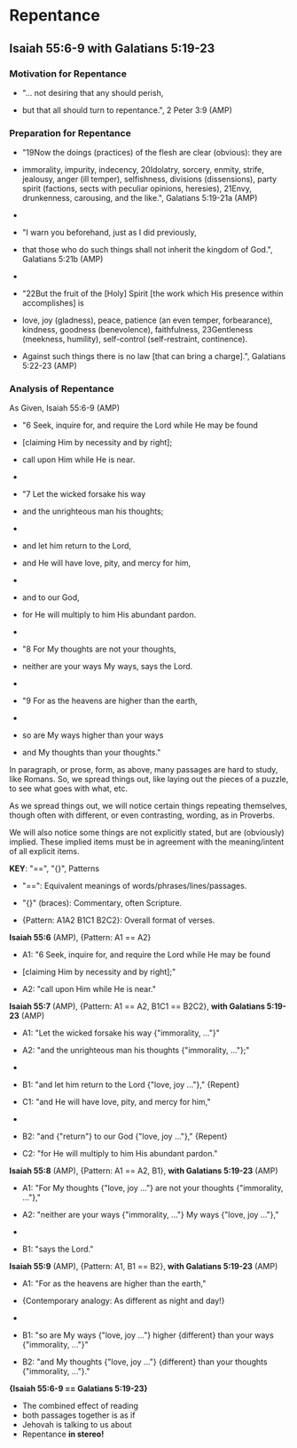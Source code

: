 # Repentance

## Isaiah 55:6-9 with Galatians 5:19-23

### Motivation for Repentance

- "… not desiring that any should perish,

- but that all should turn to repentance.",
2 Peter 3:9 (AMP)

### Preparation for Repentance

- "19Now the doings (practices) of the
flesh are clear (obvious): they are

- immorality, impurity, indecency,
20Idolatry, sorcery, enmity, strife,
jealousy, anger (ill temper),
selfishness, divisions (dissensions),
party spirit (factions, sects with
peculiar opinions, heresies),
21Envy, drunkenness, carousing,
and the like.",
Galatians 5:19-21a (AMP)

- 
- "I warn you beforehand,
just as I did previously,

- that those who do such things shall
not inherit the kingdom of God.",
Galatians 5:21b (AMP)

- 
- "22But the fruit of the [Holy] Spirit
[the work which His presence
within accomplishes] is

- love, joy (gladness), peace,
patience (an even temper, forbearance),
kindness, goodness (benevolence),
faithfulness,
23Gentleness (meekness, humility),
self-control (self-restraint, continence).

- Against such things there is no law
[that can bring a charge].",
Galatians 5:22-23 (AMP)

### Analysis of Repentance

As Given, Isaiah 55:6-9 (AMP)

- "6 Seek, inquire for, and require the Lord
while He may be found

- [claiming Him by necessity and by right];

- call upon Him while He is near.

- 
- "7 Let the wicked forsake his way

- and the unrighteous man his thoughts;

- 
- and let him return to the Lord,

- and He will have love, pity, and mercy for him,

- 
- and to our God,

- for He will multiply to him
His abundant pardon.

- 
- "8 For My thoughts are not your thoughts,

- neither are your ways My ways, says the Lord.

- 
- "9 For as the heavens are higher than the earth,

- 
- so are My ways higher than your ways

- and My thoughts than your thoughts."

In paragraph, or prose, form, as above,
many passages are hard to study,
like Romans. So, we spread things out,
like laying out the pieces of a puzzle,
to see what goes with what, etc.

As we spread things out, we will notice
certain things repeating themselves,
though often with different, or even
contrasting, wording, as in Proverbs.

We will also notice some things are not
explicitly stated, but are (obviously) implied.
These implied items must be in agreement
with the meaning/intent of all explicit items.

**KEY**: "==", "{}", Patterns

- "==": Equivalent meanings of words/phrases/lines/passages.

- "{}" (braces): Commentary, often Scripture.

- {Pattern: A1A2 B1C1 B2C2}: Overall format of verses.

**Isaiah 55:6** (AMP), {Pattern: A1 == A2}

- A1: "6 Seek, inquire for, and require the Lord
while He may be found

- [claiming Him by necessity and by right];"

- A2: "call upon Him while He is near."

**Isaiah 55:7** (AMP), {Pattern: A1 == A2, B1C1 == B2C2}, **with Galatians 5:19-23** (AMP)

- A1: "Let the wicked forsake his way {"immorality, ..."}"

- A2: "and the unrighteous man his thoughts {"immorality, ..."};"

- 
- B1: "and let him return to the Lord {"love, joy ..."}," {Repent}

- C1: "and He will have love, pity, and mercy for him,"

- 
- B2: "and {"return"} to our God {"love, joy ..."}," {Repent}

- C2: "for He will multiply to him His abundant pardon."

**Isaiah 55:8** (AMP), {Pattern: A1 == A2, B1}, **with Galatians 5:19-23** (AMP)

- A1: "For My thoughts {"love, joy ..."}
are not your thoughts {"immorality, ..."},"

- A2: "neither are your ways {"immorality, ..."}
My ways {"love, joy ..."},"

- 
- B1: "says the Lord."

**Isaiah 55:9** (AMP), {Pattern: A1, B1 == B2}, **with Galatians 5:19-23** (AMP)

- A1: "For as the heavens are higher than the earth,"

- {Contemporary analogy: As different as night and day!}

- 
- B1: "so are My ways {"love, joy ..."}
higher {different} than your ways {"immorality, ..."}"

- B2: "and My thoughts {"love, joy ..."}
{different} than your thoughts {"immorality, ..."}."

**{Isaiah 55:6-9 == Galatians 5:19-23}**

- The combined effect of reading
- both passages together is as if
- Jehovah is talking to us about
- Repentance **in stereo!**
